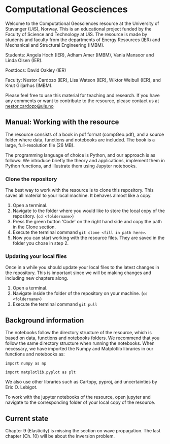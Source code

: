 # Computational Geosciences
Welcome to the Computational Geosciences resource at the University of Stavanger (UiS), Norway. This is an educational project funded by the Faculty of Science and Technology at UiS. The resource is made by students and faculty from the departments of Energy Resources (IER) and Mechanical and Structural Engineering (IMBM). 

Students: Angela Hoch (IER), Adham Amer (IMBM), Vania Mansoor and Linda Olsen (IER).

Postdocs: David Oakley (IER) 

Faculty: Nestor Cardozo (IER), Lisa Watson (IER), Wiktor Weibull (IER), and Knut Giljarhus (IMBM). 

Please feel free to use this material for teaching and research. If you have any comments or want to contribute to the resource, please contact us at nestor.cardozo@uis.no

## Manual: Working with the resource
The resource consists of a book in pdf format (compGeo.pdf), and a source folder where data, functions and notebooks are included. The book is a large, full-resolution file (26 MB).

The programming language of choice is Python, and our approach is as follows: We introduce briefly the theory and applications, implement them in Python functions, and illustrate them using Jupyter notebooks. 

### Clone the repository
The best way to work with the resource is to clone this repository. This saves all material to your local machine. It behaves almost like a copy.
1. Open a terminal.
2. Navigate to the folder where you would like to store the local copy of the repository. (`cd <foldername>`)
3. Press the green button 'Code' on the right hand side and copy the path in the Clone section.
4. Execute the terminal command `git clone <fill in path here>`.
5. Now you can start working with the resource files. They are saved in the folder you chose in step 2.

### Updating your local files
Once in a while you should update your local files to the latest changes in the repository. This is important since we will be making changes and including new chapters along.
1. Open a terminal.
2. Navigate inside the folder of the repository on your machine. (`cd <foldername>`)
3. Execute the terminal command `git pull`

## Background information
The notebooks follow the directory structure of the resource, which is based on data, functions and notebooks folders. We recommend that you follow the same directory structure when running the notebooks. When necessary, we have imported the Numpy and Matplotlib libraries in our functions and notebooks as:

`import numpy as np`

`import matplotlib.pyplot as plt`

We also use other libraries such as Cartopy, pyproj, and uncertainties by Eric O. Lebigot. 

To work with the jupyter notebooks of the resource, open jupyter and navigate to the corresponding folder of your local copy of the resource.

## Current state
Chapter 9 (Elasticity) is missing the section on wave propagation. The last chapter (Ch. 10) will be about the inversion problem.
